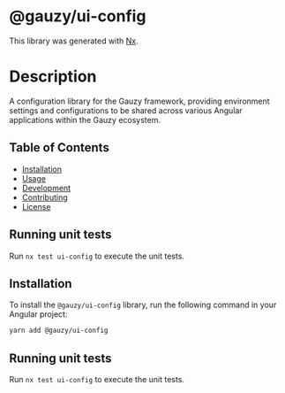 # @gauzy/ui-config

This library was generated with [Nx](https://nx.dev).

# Description

A configuration library for the Gauzy framework, providing environment settings and configurations to be shared across various Angular applications within the Gauzy ecosystem.

## Table of Contents

-   [Installation](#installation)
-   [Usage](#usage)
-   [Development](#development)
-   [Contributing](#contributing)
-   [License](#license)

## Running unit tests

Run `nx test ui-config` to execute the unit tests.

## Installation

To install the `@gauzy/ui-config` library, run the following command in your Angular project:

```sh
yarn add @gauzy/ui-config
```

## Running unit tests

Run `nx test ui-config` to execute the unit tests.
